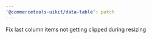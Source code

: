 ```yaml
---
'@commercetools-uikit/data-table': patch
---
```


Fix last column items not getting clipped during resizing
